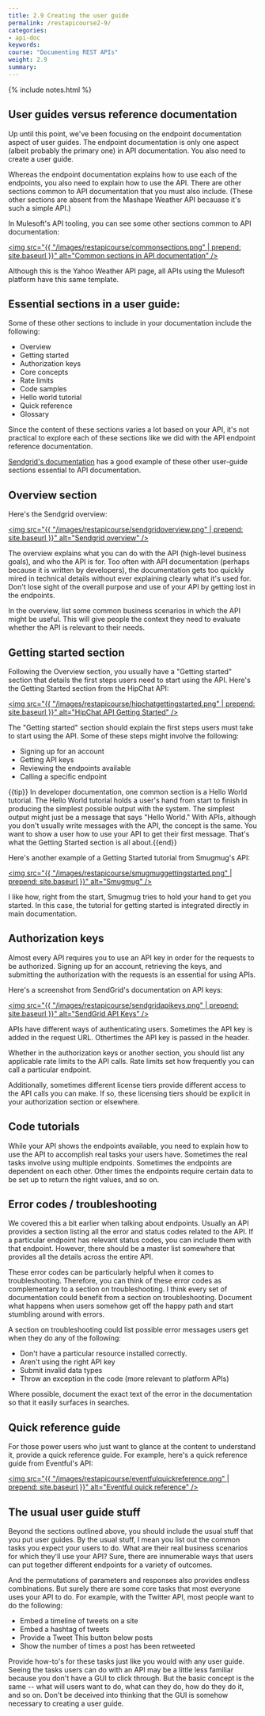 ```yaml
---
title: 2.9 Creating the user guide
permalink: /restapicourse2-9/
categories:
- api-doc
keywords: 
course: "Documenting REST APIs"
weight: 2.9
summary: 
---
```

{% include notes.html %}

## User guides versus reference documentation

Up until this point, we've been focusing on the endpoint documentation aspect of user guides. The endpoint documentation is only one aspect (albeit probably the primary one) in API documentation. You also need to create a user guide.

Whereas the endpoint documentation explains how to use each of the endpoints, you also need to explain how to use the API. There are other sections common to API documentation that you must also include. (These other sections are absent from the Mashape Weather API becauase it's such a simple API.)

In Mulesoft's API tooling, you can see some other sections common to API documentation:

<a href="http://api-portal.anypoint.mulesoft.com/yahoo/api/yahoo-weather-api"><img src="{{ "/images/restapicourse/commonsections.png" | prepend: site.baseurl }}" alt="Common sections in API documentation" /></a>

Although this is the Yahoo Weather API page, all APIs using the Mulesoft platform have this same template. 

## Essential sections in a user guide:

Some of these other sections to include in your documentation include the following:

* Overview
* Getting started
* Authorization keys
* Core concepts
* Rate limits
* Code samples
* Hello world tutorial
* Quick reference
* Glossary

Since the content of these sections varies a lot based on your API, it's not practical to explore each of these sections like we did with the API endpoint reference documentation.

[Sendgrid's documentation](https://sendgrid.com/docs) has a good example of these other user-guide sections essential to API documentation.

## Overview section

Here's the Sendgrid overview:

<a href="https://sendgrid.com/docs/User_Guide/index.html"><img src="{{ "/images/restapicourse/sendgridoverview.png" | prepend: site.baseurl }}" alt="Sendgrid overview" /></a>

The overview explains what you can do with the API (high-level business goals), and who the API is for. Too often with API documentation (perhaps because it is written by developers), the documentation gets too quickly mired in technical details without ever explaining clearly what it's used for. Don't lose sight of the overall purpose and use of your API by getting lost in the endpoints.

In the overview, list some common business scenarios in which the API might be useful. This will give people the context they need to evaluate whether the API is relevant to their needs.

## Getting started section

Following the Overview section, you usually have a "Getting started" section that details the first steps users need to start using the API. Here's the Getting Started section from the HipChat API:

<a href="https://www.hipchat.com/docs/apiv2"><img src="{{ "/images/restapicourse/hipchatgettingstarted.png" | prepend: site.baseurl }}" alt="HipChat API Getting Started" /></a>

The "Getting started" section should explain the first steps users must take to start using the API. Some of these steps might involve the following:

* Signing up for an account
* Getting API keys
* Reviewing the endpoints available
* Calling a specific endpoint

{{tip}} In developer documentation, one common section is a Hello World tutorial. The Hello World tutorial holds a user's hand from start to finish in producing the simplest possible output with the system. The simplest output might just be a message that says "Hello World." With APIs, although you don't usually write messages with the API, the concept is the same. You want to show a user how to use your API to get their first message. That's what the Getting Started section is all about.{{end}}

Here's another example of a Getting Started tutorial from Smugmug's API:

<a href="https://api.smugmug.com/api/v2/doc"><img src="{{ "/images/restapicourse/smugmuggettingstarted.png" | prepend: site.baseurl }}" alt="Smugmug" /></a>

I like how, right from the start, Smugmug tries to hold your hand to get you started. In this case, the tutorial for getting started is integrated directly in main documentation.

## Authorization keys

Almost every API requires you to use an API key in order for the requests to be authorized. Signing up for an account, retrieving the keys, and submitting the authorization with the requests is an essential for using APIs.

Here's a screenshot from SendGrid's documentation on API keys:

<a href="https://sendgrid.com/docs/User_Guide/Settings/api_keys.html"><img src="{{ "/images/restapicourse/sendgridapikeys.png" | prepend: site.baseurl }}" alt="SendGrid API Keys" /></a>

APIs have different ways of authenticating users. Sometimes the API key is added in the request URL. Othertimes the API key is passed in the header. 

Whether in the authorization keys or another section, you should list any applicable rate limits to the API calls. Rate limits set how frequently you can call a particular endpoint. 

Additionally, sometimes different license tiers provide different access to the API calls you can make. If so, these licensing tiers should be explicit in your authorization section or elsewhere.

## Code tutorials

While your API shows the endpoints available, you need to explain how to use the API to accomplish real tasks your users have. Sometimes the real tasks involve using multiple endpoints. Sometimes the endpoints are dependent on each other. Other times the endpoints require certain data to be set up to return the right values, and so on.

## Error codes / troubleshooting

We covered this a bit earlier when talking about endpoints. Usually an API provides a section listing all the error and status codes related to the API. If a particular endpoint has relevant status codes, you can include them with that endpoint. However, there should be a master list somewhere that provides all the details across the entire API.

These error codes can be particularly helpful when it comes to troubleshooting. Therefore, you can think of these error codes as complementary to a section on troubleshooting. I think every set of documentation could benefit from a section on troubleshooting. Document what happens when users somehow get off the happy path and start stumbling around with errors.

A section on troubleshooting could list possible error messages users get when they do any of the following:

* Don't have a particular resource installed correctly.
* Aren't using the right API key
* Submit invalid data types
* Throw an exception in the code (more relevant to platform APIs)

Where possible, document the exact text of the error in the documentation so that it easily surfaces in searches.

## Quick reference guide

For those power users who just want to glance at the content to understand it, provide a quick reference guide. For example, here's a quick reference guide from Eventful's API:

<a href="http://api.eventful.com/docs"><img src="{{ "/images/restapicourse/eventfulquickreference.png" | prepend: site.baseurl }}" alt="Eventful quick reference" /></a>

## The usual user guide stuff

Beyond the sections outlined above, you should include the usual stuff that you put user guides. By the usual stuff, I mean you list out the common tasks you expect your users to do. What are their real business scenarios for which they'll use your API? Sure, there are innumerable ways that users can put together different endpoints for a variety of outcomes. 

And the permutations of parameters and responses also provides endless combinations. But surely there are some core tasks that most everyone uses your API to do. For example, with the Twitter API, most people want to do the following:
 
 * Embed a timeline of tweets on a site
 * Embed a hashtag of tweets 
 * Provide a Tweet This button below posts
 * Show the number of times a post has been retweeted
 
 Provide how-to's for these tasks just like you would with any user guide. Seeing the tasks users can do with an API may be a little less familiar because you don't have a GUI to click through. But the basic concept is the same -- what will users want to do, what can they do, how do they do it, and so on. Don't be deceived into thinking that the GUI is somehow necessary to creating a user guide.
